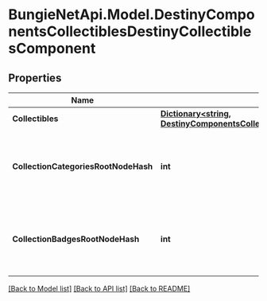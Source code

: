 # BungieNetApi.Model.DestinyComponentsCollectiblesDestinyCollectiblesComponent
## Properties

Name | Type | Description | Notes
------------ | ------------- | ------------- | -------------
**Collectibles** | [**Dictionary&lt;string, DestinyComponentsCollectiblesDestinyCollectibleComponent&gt;**](DestinyComponentsCollectiblesDestinyCollectibleComponent.md) |  | [optional] 
**CollectionCategoriesRootNodeHash** | **int** | The hash for the root presentation node definition of Collection categories. | [optional] 
**CollectionBadgesRootNodeHash** | **int** | The hash for the root presentation node definition of Collection Badges. | [optional] 

[[Back to Model list]](../README.md#documentation-for-models) [[Back to API list]](../README.md#documentation-for-api-endpoints) [[Back to README]](../README.md)

